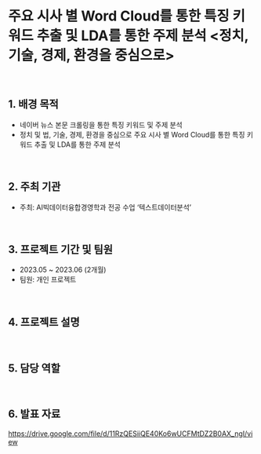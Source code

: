 # 주요 시사 별 Word Cloud를 통한 특징 키워드 추출 및 LDA를 통한 주제 분석 <정치, 기술, 경제, 환경을 중심으로>

<br/>

## 1. 배경  목적

- 네이버 뉴스 본문 크롤링을 통한 특징 키워드 및 주제 분석
- 정치 및 법, 기술, 경제, 환경을 중심으로 주요 시사 별 Word Cloud를 통한 특징 키워드 추출 및 LDA를 통한 주제 분석

<br/>

## 2. 주최 기관

- 주최: AI빅데이터융합경영학과 전공 수업  ‘텍스트데이터분석’

<br/>

## 3. 프로젝트 기간 및 팀원

- 2023.05 ~ 2023.06 (2개월)
- 팀원: 개인 프로젝트

<br/>

## 4. 프로젝트 설명



<br/>

## 5. 담당 역할


<br/>

## 6. 발표 자료

https://drive.google.com/file/d/11RzQESiiQE40Ko6wUCFMtDZ2B0AX_ngI/view

